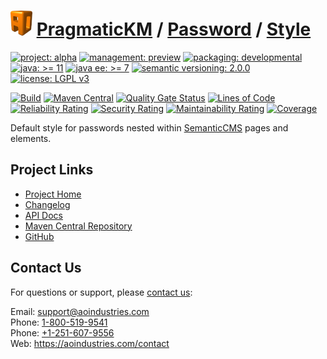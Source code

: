# [<img src="ao-logo.png" alt="AO Logo" width="35" height="40">](https://github.com/ao-apps) [PragmaticKM](https://github.com/ao-apps/pragmatickm) / [Password](https://github.com/ao-apps/pragmatickm-password) / [Style](https://github.com/ao-apps/pragmatickm-password-style)

[![project: alpha](https://pragmatickm.com/ao-badges/project-alpha.svg)](https://aoindustries.com/life-cycle#project-alpha)
[![management: preview](https://pragmatickm.com/ao-badges/management-preview.svg)](https://aoindustries.com/life-cycle#management-preview)
[![packaging: developmental](https://pragmatickm.com/ao-badges/packaging-developmental.svg)](https://aoindustries.com/life-cycle#packaging-developmental)  
[![java: &gt;= 11](https://pragmatickm.com/ao-badges/java-11.svg)](https://docs.oracle.com/en/java/javase/11/)
[![java ee: &gt;= 7](https://pragmatickm.com/ao-badges/javaee-7.svg)](https://docs.oracle.com/javaee/7/)
[![semantic versioning: 2.0.0](https://pragmatickm.com/ao-badges/semver-2.0.0.svg)](https://semver.org/spec/v2.0.0.html)
[![license: LGPL v3](https://pragmatickm.com/ao-badges/license-lgpl-3.0.svg)](https://www.gnu.org/licenses/lgpl-3.0)

[![Build](https://github.com/ao-apps/pragmatickm-password-style/workflows/Build/badge.svg?branch=master)](https://github.com/ao-apps/pragmatickm-password-style/actions?query=workflow%3ABuild)
[![Maven Central](https://maven-badges.herokuapp.com/maven-central/com.pragmatickm/pragmatickm-password-style/badge.svg)](https://maven-badges.herokuapp.com/maven-central/com.pragmatickm/pragmatickm-password-style)
[![Quality Gate Status](https://sonarcloud.io/api/project_badges/measure?branch=master&project=com.pragmatickm%3Apragmatickm-password-style&metric=alert_status)](https://sonarcloud.io/dashboard?branch=master&id=com.pragmatickm%3Apragmatickm-password-style)
[![Lines of Code](https://sonarcloud.io/api/project_badges/measure?branch=master&project=com.pragmatickm%3Apragmatickm-password-style&metric=ncloc)](https://sonarcloud.io/component_measures?branch=master&id=com.pragmatickm%3Apragmatickm-password-style&metric=ncloc)  
[![Reliability Rating](https://sonarcloud.io/api/project_badges/measure?branch=master&project=com.pragmatickm%3Apragmatickm-password-style&metric=reliability_rating)](https://sonarcloud.io/component_measures?branch=master&id=com.pragmatickm%3Apragmatickm-password-style&metric=Reliability)
[![Security Rating](https://sonarcloud.io/api/project_badges/measure?branch=master&project=com.pragmatickm%3Apragmatickm-password-style&metric=security_rating)](https://sonarcloud.io/component_measures?branch=master&id=com.pragmatickm%3Apragmatickm-password-style&metric=Security)
[![Maintainability Rating](https://sonarcloud.io/api/project_badges/measure?branch=master&project=com.pragmatickm%3Apragmatickm-password-style&metric=sqale_rating)](https://sonarcloud.io/component_measures?branch=master&id=com.pragmatickm%3Apragmatickm-password-style&metric=Maintainability)
[![Coverage](https://sonarcloud.io/api/project_badges/measure?branch=master&project=com.pragmatickm%3Apragmatickm-password-style&metric=coverage)](https://sonarcloud.io/component_measures?branch=master&id=com.pragmatickm%3Apragmatickm-password-style&metric=Coverage)

Default style for passwords nested within [SemanticCMS](https://github.com/ao-apps/semanticcms) pages and elements.

## Project Links
* [Project Home](https://pragmatickm.com/password/style/)
* [Changelog](https://pragmatickm.com/password/style/changelog)
* [API Docs](https://pragmatickm.com/password/style/apidocs/)
* [Maven Central Repository](https://central.sonatype.com/artifact/com.pragmatickm/pragmatickm-password-style)
* [GitHub](https://github.com/ao-apps/pragmatickm-password-style)

## Contact Us
For questions or support, please [contact us](https://aoindustries.com/contact):

Email: [support@aoindustries.com](mailto:support@aoindustries.com)  
Phone: [1-800-519-9541](tel:1-800-519-9541)  
Phone: [+1-251-607-9556](tel:+1-251-607-9556)  
Web: https://aoindustries.com/contact
